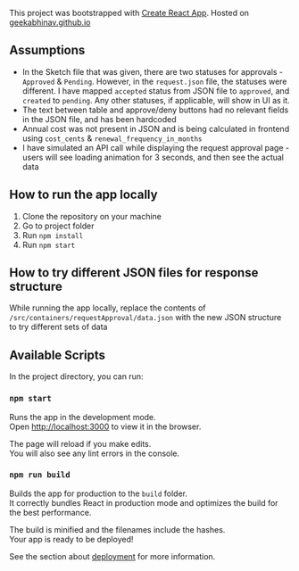This project was bootstrapped with [Create React App](https://github.com/facebook/create-react-app). Hosted on [geekabhinav.github.io](https://geekabhinav.github.io)

## Assumptions
* In the Sketch file that was given, there are two statuses for approvals - `Approved` & `Pending`. However, in the `request.json` file, the statuses were different. I have mapped `accepted` status from JSON file to `approved`, and `created` to `pending`. Any other statuses, if applicable, will show in UI as it.
* The text between table and approve/deny buttons had no relevant fields in the JSON file, and has been hardcoded
* Annual cost was not present in JSON and is being calculated in frontend using `cost_cents` & `renewal_frequency_in_months`
* I have simulated an API call while displaying the request approval page - users will see loading animation for 3 seconds, and then see the actual data
## How to run the app locally
1. Clone the repository on your machine
2. Go to project folder
3. Run `npm install`
4. Run `npm start`

## How to try different JSON files for response structure
While running the app locally, replace the contents of `/src/containers/requestApproval/data.json` with the new JSON structure to try different sets of data

## Available Scripts

In the project directory, you can run:

### `npm start`

Runs the app in the development mode.<br />
Open [http://localhost:3000](http://localhost:3000) to view it in the browser.

The page will reload if you make edits.<br />
You will also see any lint errors in the console.

### `npm run build`

Builds the app for production to the `build` folder.<br />
It correctly bundles React in production mode and optimizes the build for the best performance.

The build is minified and the filenames include the hashes.<br />
Your app is ready to be deployed!

See the section about [deployment](https://facebook.github.io/create-react-app/docs/deployment) for more information.
